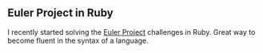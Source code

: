 ## Euler Project in Ruby

I recently started solving the [Euler Project](https://projecteuler.net/) challenges in Ruby. Great way to become fluent in the syntax of a language.

